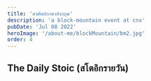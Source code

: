 ```yaml
---
title: 'คำศัพท์ภาษาอังกฤษ'
description: 'a block-mountain event at cnx'
pubDate: 'Jul 08 2022'
heroImage: '/about-me/blockMountain/bm2.jpg'
order: 4
---
```

## The Daily Stoic (สโตอิกรายวัน)